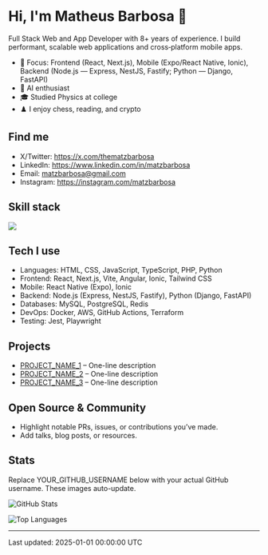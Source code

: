 <!--
This README will appear on your GitHub profile if it lives in a repository named exactly like your GitHub username.

How to use:
1) Create a public repo on GitHub named YOUR_GITHUB_USERNAME.
2) Put this README.md at the root of that repo.
3) Replace placeholders (YOUR_NAME, YOUR_GITHUB_USERNAME, links, tech stack).
4) Commit and push. Optional: add the provided GitHub Action later to auto-update the "Last updated" line.
-->

# Hi, I'm Matheus Barbosa 👋

Full Stack Web and App Developer with 8+ years of experience.
I build performant, scalable web applications and cross‑platform mobile apps.

- 🚀 Focus: Frontend (React, Next.js), Mobile (Expo/React Native, Ionic), Backend (Node.js — Express, NestJS, Fastify; Python — Django, FastAPI)
- 🧠 AI enthusiast
- 🎓 Studied Physics at college
- ♟️ I enjoy chess, reading, and crypto

## Find me
- X/Twitter: https://x.com/thematzbarbosa
- LinkedIn: https://www.linkedin.com/in/matzbarbosa
- Email: matzbarbosa@gmail.com
- Instagram: https://instagram.com/matzbarbosa

## Skill stack
<img src="https://skillicons.dev/icons?i=aws,docker,git,github,terraform,python,js,ts,nodejs,figma,react,nextjs,vite,expo,angular,ionic,laravel,html,css,php,tailwind,django,fastapi,express,nestjs,fastify,openai&perline=12" />

## Tech I use
- Languages: HTML, CSS, JavaScript, TypeScript, PHP, Python
- Frontend: React, Next.js, Vite, Angular, Ionic, Tailwind CSS
- Mobile: React Native (Expo), Ionic
- Backend: Node.js (Express, NestJS, Fastify), Python (Django, FastAPI)
- Databases: MySQL, PostgreSQL, Redis
- DevOps: Docker, AWS, GitHub Actions, Terraform
- Testing: Jest, Playwright

## Projects
- [PROJECT_NAME_1](https://github.com/YOUR_GITHUB_USERNAME/REPO_1) – One-line description
- [PROJECT_NAME_2](https://github.com/YOUR_GITHUB_USERNAME/REPO_2) – One-line description
- [PROJECT_NAME_3](https://github.com/YOUR_GITHUB_USERNAME/REPO_3) – One-line description

## Open Source & Community
- Highlight notable PRs, issues, or contributions you’ve made.
- Add talks, blog posts, or resources.

## Stats
Replace YOUR_GITHUB_USERNAME below with your actual GitHub username. These images auto-update.

![GitHub Stats](https://github-readme-stats.vercel.app/api?username=matzbarbosa&count_private=true&show_icons=true&theme=react)

![Top Languages](https://github-readme-stats.vercel.app/api/top-langs/?username=matzbarbosa&layout=compact&theme=react)

<!-- Optional: Streak stats (remove if not wanted) -->
<!-- ![GitHub Streak](https://streak-stats.demolab.com?user=YOUR_GITHUB_USERNAME&theme=react) -->

---

Last updated: 2025-01-01 00:00:00 UTC
